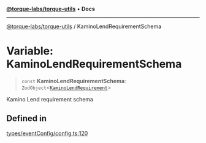 [**@torque-labs/torque-utils**](../README.md) • **Docs**

***

[@torque-labs/torque-utils](../README.md) / KaminoLendRequirementSchema

# Variable: KaminoLendRequirementSchema

> `const` **KaminoLendRequirementSchema**: `ZodObject`\<[`KaminoLendRequirement`](../type-aliases/KaminoLendRequirement.md)\>

Kamino Lend requirement schema

## Defined in

[types/eventConfig/config.ts:120](https://github.com/torque-labs/torque-utils/blob/c76fb4101d477d1e8e6fb4f5de7a277964527c27/types/eventConfig/config.ts#L120)
